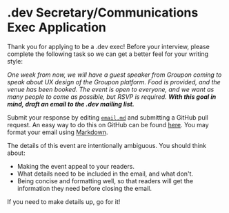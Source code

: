 # .dev Secretary/Communications Exec Application

Thank you for applying to be a .dev exec! Before your interview, please complete the following task so we can get a better feel for your writing style:

*One week from now, we will have a guest speaker from Groupon coming to speak about UX design of the Groupon platform. Food is provided, and the venue has been booked. The event is open to everyone, and we want as many people to come as possible, but RSVP is required. **With this goal in mind, draft an email to the .dev mailing list.***

Submit your response by editing [`email.md`][email.md] and submitting a GitHub pull request. An easy way to do this on GitHub can be found [here][PR guide]. You may format your email using [Markdown][Markdown].

[email.md]: email.md
[PR guide]: https://help.github.com/articles/editing-files-in-another-user-s-repository/
[Markdown]: https://guides.github.com/features/mastering-markdown/

The details of this event are intentionally ambiguous. You should think about:

- Making the event appeal to your readers.
- What details need to be included in the email, and what don't.
- Being concise and formatting well, so that readers will get the information they need before closing the email.

If you need to make details up, go for it!